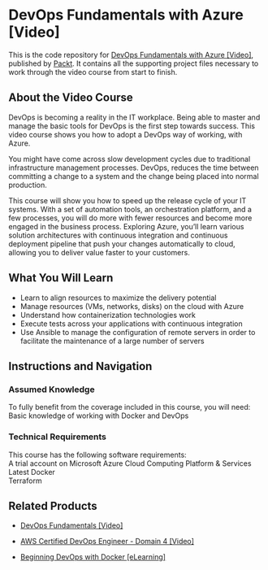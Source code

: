 # DevOps Fundamentals with Azure [Video]
This is the code repository for [DevOps Fundamentals with Azure [Video]](https://www.packtpub.com/networking-and-servers/devops-fundamentals-azure-video?utm_source=github&utm_medium=repository&utm_campaign=9781789610499), published by [Packt](https://www.packtpub.com/?utm_source=github). It contains all the supporting project files necessary to work through the video course from start to finish.
## About the Video Course
DevOps is becoming a reality in the IT workplace. Being able to master and manage the basic tools for DevOps is the first step towards success. This video course shows you how to adopt a DevOps way of working, with Azure.

You might have come across slow development cycles due to traditional infrastructure management processes. DevOps, reduces the time between committing a change to a system and the change being placed into normal production.

This course will show you how to speed up the release cycle of your IT systems. With a set of automation tools, an orchestration platform, and a few processes, you will do more with fewer resources and become more engaged in the business process. Exploring Azure, you’ll learn various solution architectures with continuous integration and continuous deployment pipeline that push your changes automatically to cloud, allowing you to deliver value faster to your customers.



<H2>What You Will Learn</H2>
<DIV class=book-info-will-learn-text>
<UL>
<LI>Learn to align resources to maximize the delivery potential 
<LI>Manage resources (VMs, networks, disks) on the cloud with Azure 
<LI>Understand how containerization technologies work 
<LI>Execute tests across your applications with continuous integration&nbsp; 
<LI>Use Ansible to manage the configuration of remote servers in order to facilitate the maintenance of a large number of servers </LI></UL></DIV>

## Instructions and Navigation
### Assumed Knowledge
To fully benefit from the coverage included in this course, you will need:<br/>
Basic knowledge of working with Docker and DevOps
### Technical Requirements
This course has the following software requirements:<br/>
A trial account on Microsoft Azure Cloud Computing Platform & Services <br/>
Latest Docker<br/>
Terraform 

## Related Products
* [DevOps Fundamentals [Video]](https://www.packtpub.com/networking-and-servers/devops-fundamentals-video?utm_source=github&utm_medium=repository&utm_campaign=9781789345742)

* [AWS Certified DevOps Engineer - Domain 4 [Video]](https://www.packtpub.com/virtualization-and-cloud/aws-certified-devops-engineer-domain-4-video?utm_source=github&utm_medium=repository&utm_campaign=9781789343564)

* [Beginning DevOps with Docker [eLearning]](https://www.packtpub.com/web-development/beginning-devops-docker-elearning?utm_source=github&utm_medium=repository&utm_campaign=9781789344509)

